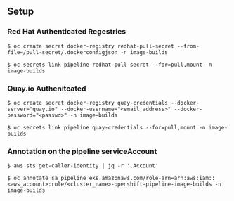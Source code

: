## Setup 

### Red Hat Authenticated Regestries 
```
$ oc create secret docker-registry redhat-pull-secret --from-file=/pull-secret/.dockerconfigjson -n image-builds

$ oc secrets link pipeline redhat-pull-secret --for=pull,mount -n image-builds
```

### Quay.io Authenitcated
```
$ oc create secret docker-registry quay-credentials --docker-server="quay.io" --docker-username="<email_address>" --docker-password="<passwd>" -n image-builds

$ oc secrets link pipeline quay-credentials --for=pull,mount -n image-builds
```

### Annotation on the pipeline serviceAccount
```
$ aws sts get-caller-identity | jq -r '.Account'

$ oc annotate sa pipeline eks.amazonaws.com/role-arn=arn:aws:iam::<aws_account>:role/<cluster_name>-openshift-pipeline-image-builds -n image-builds 
```
